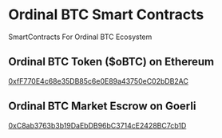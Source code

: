 # Ordinal BTC Smart Contracts
SmartContracts For Ordinal BTC Ecosystem

## Ordinal BTC Token ($oBTC) on Ethereum
[0xfF770E4c68e35DB85c6e0E89a43750eC02bDB2AC](https://etherscan.io/address/0xff770e4c68e35db85c6e0e89a43750ec02bdb2ac#code) <br />
## Ordinal BTC Market Escrow on Goerli
[0xC8ab3763b3b19DaEbDB96bC3714cE2428BC7cb1D](https://goerli.etherscan.io/address/0xc8ab3763b3b19daebdb96bc3714ce2428bc7cb1d) <br />



